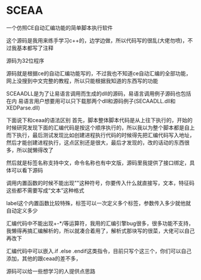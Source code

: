 # SCEAA
一个仿照CE自动汇编功能的简单脚本执行软件

这个源码是我用来练手学习c++的，边学边做，所以代码写的很乱(大佬勿喷)，不过我基本都写了注释

源码为32位程序

源码就是根据ce的自动汇编功能写的，不过我也不知道ce自动汇编的全部功能，网上没搜到中文完整的教程，所以只能根据我知道的东西写的功能

SCEAADLL是为了让易语言调用而生成的dll的源码，易语言调用例子源码也包括在内 易语言用户想要用可以只下载那两个dll和源码例子(SECAADLL.dll和XEDParse.dll)

下面说下和ceaa的语法区别
首先，脚本整体脚本代码是从上往下执行的，开始的时候研究发现下面的汇编代码是按这个顺序执行的，所以我以为整个脚本都是自上而下执行，最后测试发现比如创建进程执行代码的时候得先把汇编代码写入地址，然后才能创建进程执行，这点区别还是很大，最后才发现的，改的话动的东西很多，所以就懒得改了

然后就是标签名称支持中文，命令名称也有中文版，源码里我提供了接口绑定，具体可以看下源码

调用内置函数的时候不能出现""这种符号，你要传入什么就直接写，文本，特征码这些都不需要写成“文本”这种格式

label这个内置函数比较特殊，标签可以一次定义多个标签，参数传入多少就他就自动定义多少

汇编代码中不能出现+-*/等运算符，我用的汇编引擎bug很多，很多功能不支持，我懒得再搞汇编解析的，所以就凑合着用了，解析式那块写的很菜，大佬可以自己再改下

汇编代码中可以嵌入.if .else .endif这类指令，目前只写个这三个，你们可以自己添加，其他的跟ceaa的差不多，

源码可以给一些想学习的人提供点思路 
